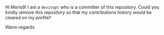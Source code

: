 Hi Moris9!
I am a `devitopt` who is a committer of this repository.
Could you kindly remove this repository so that my contributions history would be cleared on my profile?

Warm regards
